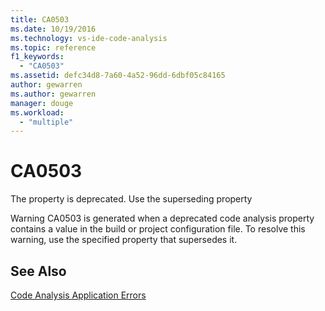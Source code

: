 ```yaml
---
title: CA0503
ms.date: 10/19/2016
ms.technology: vs-ide-code-analysis
ms.topic: reference
f1_keywords:
  - "CA0503"
ms.assetid: defc34d8-7a60-4a52-96dd-6dbf05c84165
author: gewarren
ms.author: gewarren
manager: douge
ms.workload:
  - "multiple"
---
```

# CA0503
The property is deprecated. Use the superseding property

 Warning CA0503 is generated when a deprecated code analysis property contains a value in the build or project configuration file. To resolve this warning, use the specified property that supersedes it.

## See Also
 [Code Analysis Application Errors](../code-quality/code-analysis-application-errors.md)
